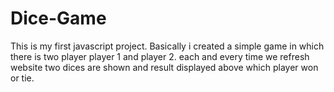 # Dice-Game
This is my first javascript project. Basically i created a simple game in which there is two player player 1 and player 2. each and every time we refresh website two dices are shown and result displayed above which player won or tie.
